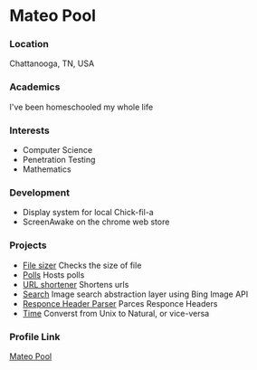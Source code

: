 # Mateo Pool

### Location

Chattanooga, TN, USA

### Academics

I've been homeschooled my whole life

### Interests

<ul>
  <li>Computer Science</li>
  <li>Penetration Testing</li>
  <li>Mathematics</li>
</ul>

### Development

- Display system for local Chick-fil-a
- ScreenAwake on the chrome web store

### Projects

- [File sizer](https://github.com/IAmMyself/file-sizer) Checks the size of file
- [Polls](https://github.com/IAmMyself/polling-app) Hosts polls
- [URL shortener](https://github.com/IAmMyself/cutURL) Shortens urls
- [Search](https://github.com/IAmMyself/imgsearch) Image search abstraction layer using Bing Image API
- [Responce Header Parser](https://github.com/IAmMyself/rhp-fcc) Parces Responce Headers
- [Time](https://github.com/IAmMyself/fcc-timestamp-iamyself) Converst from Unix to Natural, or vice-versa



### Profile Link

[Mateo Pool](https://github.com/IAmMyself)
